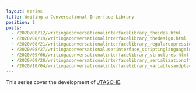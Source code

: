 ```yaml
---
layout: series
title: Writing a Conversational Interface Library
position: 1
posts:
  - /2020/08/12/writingaconversationalinterfacelibrary_theidea.html
  - /2020/08/19/writingaconversationalinterfacelibrary_thedesign.html
  - /2020/08/21/writingaconversationalinterfacelibrary_regularexpressionsforio.html
  - /2020/08/27/writingaconversationaluserinterface_scriptinglanguageforinnerstate.html
  - /2020/09/06/writingaconversationalinterfacelibrary_structures.html
  - /2020/09/20/writingaconversationalinterfacelibrary_serializationofthedialogueflow.html
  - /2020/10/04/writingaconversationalinterfacelibrary_variablesandplaceholders.html
---
```

This series cover the development of <a href="/projects/JTASCHE">JTASCHE</a>.
